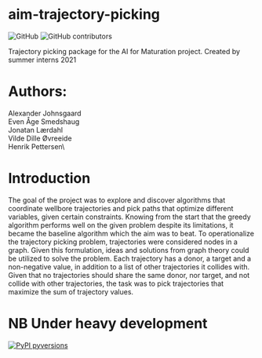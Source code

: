 # aim-trajectory-picking
![GitHub](https://img.shields.io/github/license/Vildeeide/aim-trajectory-picking)
![GitHub contributors](https://img.shields.io/github/contributors/equinor/aim-trajectory-picking)

Trajectory picking package for the AI for Maturation project. Created by summer interns 2021

# Authors: ## 
Alexander Johnsgaard\
Even Åge Smedshaug\
Jonatan Lærdahl\
Vilde Dille Øvreeide\
Henrik Pettersen\ 

# Introduction
The goal of the project was to explore and discover algorithms that coordinate wellbore trajectories and pick paths that optimize different variables, given certain constraints.
Knowing from the start that the greedy algorithm performs well on the given problem despite its limitations, it became the baseline algorithm which the aim was to beat. To operationalize the trajectory picking problem, trajectories were considered nodes in a graph. Given this formulation, ideas and solutions from graph theory could be utilized to solve the problem. Each trajectory has a donor, a target and a non-negative value, in addition to a list of other trajectories it collides with. Given that no trajectories should share the same donor, nor target, and not collide with other trajectories, the task was to pick trajectories that maximize the sum of trajectory values. 

# NB Under heavy development ##




[![PyPI pyversions](https://img.shields.io/pypi/pyversions/ansicolortags.svg)](https://pypi.python.org/pypi/ansicolortags/)

